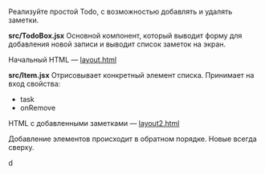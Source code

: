 Реализуйте простой Todo, с возможностью добавлять и удалять заметки.

**src/TodoBox.jsx**
Основной компонент, который выводит форму для добавления новой записи и выводит список заметок на экран.

Начальный HTML — [layout.html](https://github.com/junjun-it-courses/react-hw/blob/master/task-11/layout.html)

**src/Item.jsx**
Отрисовывает конкретный элемент списка. Принимает на вход свойства:

* task
* onRemove

HTML с добавленными заметками — [layout2.html](https://github.com/junjun-it-courses/react-hw/blob/master/task-11/layout2.html)

Добавление элементов происходит в обратном порядке. Новые всегда сверху.

d